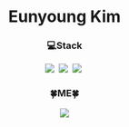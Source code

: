 <div align=center><h1>Eunyoung Kim</h1></div>
<h3 align="center">💻Stack</h3>

<div align=center>
 <img src="https://img.shields.io/badge/Java-007396?style=flat-square&logo=Java&logoColor=white"/></a>&nbsp
 <img src="https://img.shields.io/badge/C-A8B9CC?style=flat&logo=C&logoColor=white"></a>&nbsp
 <img src="https://img.shields.io/badge/C++-00599C?style=flat&logo=cplusplus&logoColor=white"></a>&nbsp
</div>

<h3 align="center">🍀ME🍀</h3>
<div align=center>
<img src="https://img.shields.io/badge/ljsby0816@gmail.com-EA4335?style=flat&logo=Gmail&logoColor=white">
</div>

<!--
**00eunyoung/00eunyoung** is a ✨ _special_ ✨ repository because its `README.md` (this file) appears on your GitHub profile.

Here are some ideas to get you started:

- 🔭 I’m currently working on ...
- 🌱 I’m currently learning ...
- 👯 I’m looking to collaborate on ...
- 🤔 I’m looking for help with ...
- 💬 Ask me about ...
- 📫 How to reach me: ...
- 😄 Pronouns: ...
- ⚡ Fun fact: ...
-->
